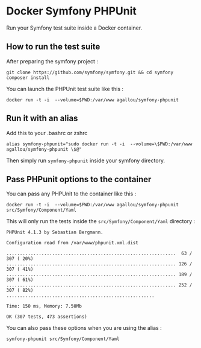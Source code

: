 Docker Symfony PHPUnit
======================

Run your Symfony test suite inside a Docker container.

How to run the test suite
-------------------------

After preparing the symfony project :

```
git clone https://github.com/symfony/symfony.git && cd symfony
composer install
```

You can launch the PHPUnit test suite like this :

```
docker run -t -i  --volume=$PWD:/var/www agallou/symfony-phpunit
```


Run it with an alias
--------------------

Add this to your .bashrc or zshrc 

```
alias symfony-phpunit="sudo docker run -t -i  --volume=\$PWD:/var/www agallou/symfony-phpunit \$@"
```

Then simply run ```symfony-phpunit``` inside your symfony directory.


Pass PHPunit options to the container
-------------------------------------

You can pass any PHPUnit to the container like this : 

```
docker run -t -i  --volume=$PWD:/var/www agallou/symfony-phpunit src/Symfony/Component/Yaml
```

This will only run the tests inside the ```src/Symfony/Component/Yaml``` directory :

```
PHPUnit 4.1.3 by Sebastian Bergmann.

Configuration read from /var/www/phpunit.xml.dist

...............................................................  63 / 307 ( 20%)
............................................................... 126 / 307 ( 41%)
............................................................... 189 / 307 ( 61%)
............................................................... 252 / 307 ( 82%)
.......................................................

Time: 150 ms, Memory: 7.50Mb

OK (307 tests, 473 assertions)
```

You can also pass these options when you are using the alias : 

```
symfony-phpunit src/Symfony/Component/Yaml
```
